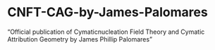 # CNFT-CAG-by-James-Palomares
“Official publication of Cymaticnucleation Field Theory and Cymatic Attribution Geometry by James Phillip Palomares”
